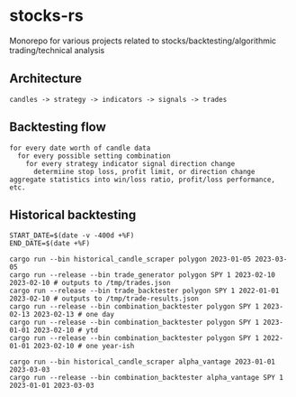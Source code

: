 # stocks-rs
Monorepo for various projects related to stocks/backtesting/algorithmic trading/technical analysis

## Architecture

```
candles -> strategy -> indicators -> signals -> trades
```

## Backtesting flow

```
for every date worth of candle data
  for every possible setting combination
    for every strategy indicator signal direction change
      determiine stop loss, profit limit, or direction change
aggregate statistics into win/loss ratio, profit/loss performance, etc.
```

## Historical backtesting

```shell
START_DATE=$(date -v -400d +%F)
END_DATE=$(date +%F)

cargo run --bin historical_candle_scraper polygon 2023-01-05 2023-03-05
cargo run --release --bin trade_generator polygon SPY 1 2023-02-10 2023-02-10 # outputs to /tmp/trades.json
cargo run --release --bin trade_backtester polygon SPY 1 2022-01-01 2023-02-10 # outputs to /tmp/trade-results.json
cargo run --release --bin combination_backtester polygon SPY 1 2023-02-13 2023-02-13 # one day
cargo run --release --bin combination_backtester polygon SPY 1 2023-01-01 2023-02-10 # ytd
cargo run --release --bin combination_backtester polygon SPY 1 2022-01-01 2023-02-10 # one year-ish

cargo run --bin historical_candle_scraper alpha_vantage 2023-01-01 2023-03-03
cargo run --release --bin combination_backtester alpha_vantage SPY 1 2023-01-01 2023-03-03
```
